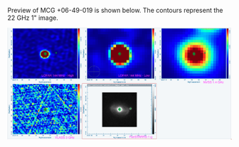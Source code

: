 Preview of MCG +06-49-019 is shown below. The contours represent the 22 GHz 1" image. 

![MCG+06-49-019.png](MCG+06-49-019.png "MCG+06-49-019")

